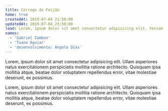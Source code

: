 ```yaml
---
title: Córrego do Feijão
home: true
createdAt: 2019-07-04 21:50:00
updatedAt: 2019-07-04 23:50:00
lead: Lorem, ipsum dolor sit amet consectetur adipisicing elit. Veniam ratione ducimus porro
names:
  - 'Gabriel Zambon'
  - 'Tuane Aguiar'
  - 'desenvolvimento: Angelo Dias'
---
```

Lorem, ipsum dolor sit amet consectetur adipisicing elit. Ullam asperiores natus exercitationem perspiciatis mollitia ratione architecto. Quisquam ipsa mollitia atque, beatae dolor voluptatem repellendus error, vitae molestiae deserunt, ex possimus.

<div class="mosaic"></div>

Lorem, ipsum dolor sit amet consectetur adipisicing elit. Ullam asperiores natus exercitationem perspiciatis mollitia ratione architecto. Quisquam ipsa mollitia atque, beatae dolor voluptatem repellendus error, vitae molestiae deserunt, ex possimus.

<div class="video" title="Título descritivo do vídeo para acessibilidade" data-video="zeKT_YFuU0o"></div>